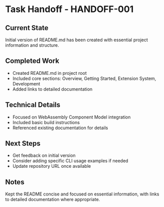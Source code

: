 # Task Handoff - HANDOFF-001

## Current State

Initial version of README.md has been created with essential project information and structure.

## Completed Work

- Created README.md in project root
- Included core sections: Overview, Getting Started, Extension System, Development
- Added links to detailed documentation

## Technical Details

- Focused on WebAssembly Component Model integration
- Included basic build instructions
- Referenced existing documentation for details

## Next Steps

- Get feedback on initial version
- Consider adding specific CLI usage examples if needed
- Update repository URL once available

## Notes

Kept the README concise and focused on essential information, with links to detailed documentation where appropriate.
